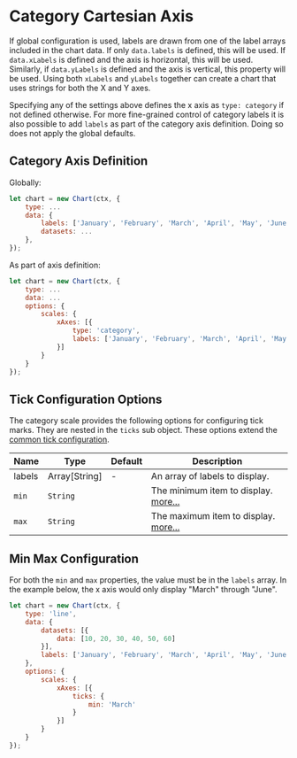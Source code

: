 # Category Cartesian Axis

If global configuration is used, labels are drawn from one of the label arrays included in the chart data. If only `data.labels` is defined, this will be used. If `data.xLabels` is defined and the axis is horizontal, this will be used. Similarly, if `data.yLabels` is defined and the axis is vertical, this property will be used. Using both `xLabels` and `yLabels` together can create a chart that uses strings for both the X and Y axes.

Specifying any of the settings above defines the x axis as `type: category` if not defined otherwise. For more fine-grained control of category labels it is also possible to add `labels` as part of the category axis definition. Doing so does not apply the global defaults.

## Category Axis Definition

Globally:

```javascript
let chart = new Chart(ctx, {
    type: ...
    data: {
        labels: ['January', 'February', 'March', 'April', 'May', 'June'],
        datasets: ...
    },
});
```
As part of axis definition:

```javascript
let chart = new Chart(ctx, {
    type: ...
    data: ...
    options: {
        scales: {
            xAxes: [{
                type: 'category',
                labels: ['January', 'February', 'March', 'April', 'May', 'June'],
            }]
        }
    }
});
```

## Tick Configuration Options

The category scale provides the following options for configuring tick marks. They are nested in the `ticks` sub object. These options extend the [common tick configuration](README.md#tick-configuration).

| Name | Type | Default | Description
| -----| ---- | --------| -----------
| labels | Array[String] | - | An array of labels to display.
| `min` | `String` | | The minimum item to display. [more...](#min-max-configuration)
| `max` | `String` | | The maximum item to display. [more...](#min-max-configuration)

## Min Max Configuration
For both the `min` and `max` properties, the value must be in the `labels` array. In the example below, the x axis would only display "March" through "June".

```javascript
let chart = new Chart(ctx, {
    type: 'line',
    data: {
        datasets: [{
            data: [10, 20, 30, 40, 50, 60]
        }],
        labels: ['January', 'February', 'March', 'April', 'May', 'June'],
    },
    options: {
        scales: {
            xAxes: [{
                ticks: {
                    min: 'March'
                }
            }]
        }
    }
});
```
